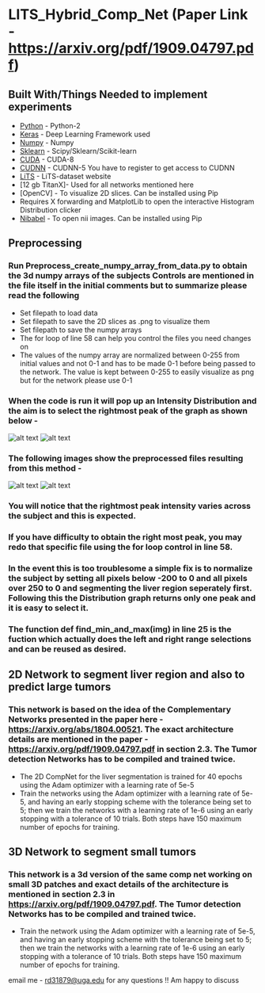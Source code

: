 # LITS_Hybrid_Comp_Net  (Paper Link - https://arxiv.org/pdf/1909.04797.pdf)
## Built With/Things Needed to implement experiments

* [Python](https://www.python.org/downloads/) - Python-2 
* [Keras](http://www.keras.io) - Deep Learning Framework used
* [Numpy](http://www.numpy.org/) - Numpy
* [Sklearn](http://scikit-learn.org/stable/install.html) - Scipy/Sklearn/Scikit-learn
* [CUDA](https://developer.nvidia.com/cuda-80-ga2-download-archive) - CUDA-8
* [CUDNN](https://developer.nvidia.com/rdp/assets/cudnn_library-pdf-5prod) - CUDNN-5 You have to register to get access to CUDNN
* [LiTS](https://competitions.codalab.org/competitions/17094) - LiTS-dataset website
* [12 gb TitanX]- Used for all networks mentioned here
* [OpenCV] - To visualize 2D slices. Can be installed using Pip
* Requires X forwarding and MatplotLib to open the interactive Histogram Distribution clicker 
* [Nibabel](https://nipy.org/nibabel/) - To open nii images. Can be installed using Pip

## Preprocessing 
### Run Preprocess_create_numpy_array_from_data.py to obtain the 3d numpy arrays of the subjects Controls are mentioned in the file itself in the initial comments but to summarize please read the following
 * Set filepath to load data
 * Set filepath to save the 2D slices as .png to visualize them
 * Set filepath to save the numpy arrays 
 * The for loop of line 58 can help you control the files you need changes on
 * The values of the numpy array are normalized between 0-255 from initial values and not 0-1 and has to be made 0-1 before being passed to the network. The value is kept between 0-255 to easily visualize as png but for the network please use 0-1 

### When the code is run it will pop up an Intensity Distribution and the aim is to select the rightmost peak of the graph as shown below -

![alt text](https://github.com/raun1/LITS_Hybrid_Comp_Net/tree/master/fig/0_59.png)
![alt text](https://github.com/raun1/LITS_Hybrid_Comp_Net/tree/master/fig/0_59.png)

### The following images show the preprocessed files resulting from this method - 

![alt text](https://github.com/raun1/LITS_Hybrid_Comp_Net/tree/master/fig/0_59.png)
![alt text](https://github.com/raun1/LITS_Hybrid_Comp_Net/tree/master/fig/0_59.png)

### You will notice that the rightmost peak intensity varies across the subject and this is expected.

### If you have difficulty to obtain the right most peak, you may redo that specific file using the for loop control in line 58.

### In the event this is too troublesome a simple fix is to normalize the subject by setting all pixels below -200 to 0 and all pixels over 250 to 0 and segmenting the liver region seperately first. Following this the Distribution graph returns only one peak and it is easy to select it.

### The function def find_min_and_max(img) in line 25 is the fuction which actually does the left and right range selections and can be reused as desired.



## 2D Network to segment liver region and also to predict large tumors 

### This network is based on the idea of the Complementary Networks presented in the paper here - https://arxiv.org/abs/1804.00521. The exact architecture details are mentioned in the paper - https://arxiv.org/pdf/1909.04797.pdf in section 2.3. The Tumor detection Networks has to be compiled and trained twice.
* The 2D CompNet for the liver segmentation is trained for 40 epochs using the Adam optimizer with a learning rate of 5e-5
* Train the networks using the Adam optimizer with a learning rate of 5e-5, and having an early stopping scheme with the tolerance being set to 5; then we train the networks with a learning rate of 1e-6 using an early stopping with a tolerance of 10 trials. Both steps have 150 maximum number of epochs for training.

## 3D Network to segment small tumors

### This network is a 3d version of the same comp net working on small 3D patches and exact details of the architecture is mentioned in section 2.3 in https://arxiv.org/pdf/1909.04797.pdf. The Tumor detection Networks has to be compiled and trained twice.

* Train the network using the Adam optimizer with a learning rate of 5e-5, and having an early stopping scheme with the tolerance being set to 5; then we train the networks with a learning rate of 1e-6 using an early stopping with a tolerance of 10 trials. Both steps have 150 maximum number of epochs for training.


email me - rd31879@uga.edu for any questions !! Am happy to discuss 



